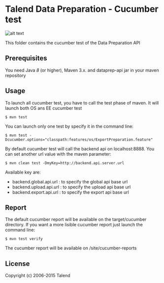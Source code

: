 # Talend Data Preparation - Cucumber test
![alt text](https://www.talend.com/wp-content/uploads/2016/07/talend-logo.png "Talend")

This folder contains the cucumber test of the Data Preparation API

## Prerequisites

You need Java *8* (or higher), Maven 3.x. and dataprep-api jar in your maven repository

## Usage
To launch all cucumber test, you have to call the test phase of maven. It will launch both OS ans EE cucumber test
```
$ mvn test
```
You can launch only one test by specify it in the command line:
```
$ mvn test -Dcucumber.options="classpath:features/os/ExportPreparation.feature"
```
By default cucumber test will call the backend api on localhost:8888. You can set another url value with the maven parameter:
```
$ mvn clean test -DmyKey=http://backend.api.server.url
```

Available key are:

* backend.global.api.url : to specify the global api base url
* backend.upload.api.url : to specify the upload api base url
* backend.export.api.url : to specify the export api base url

## Report

The default cucumber report will be available on the target/cucumber directory. If you want a more lisible cucumber report just launch the command line:

```
$ mvn test verify
```

The cucumber report will be available on /site/cucumber-reports

## License

Copyright (c) 2006-2015 Talend
